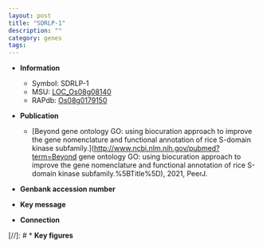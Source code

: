 ```yaml
---
layout: post
title: "SDRLP-1"
description: ""
category: genes
tags: 
---
```


* **Information**  
    + Symbol: SDRLP-1  
    + MSU: [LOC_Os08g08140](http://rice.uga.edu/cgi-bin/ORF_infopage.cgi?orf=LOC_Os08g08140)  
    + RAPdb: [Os08g0179150](http://rapdb.dna.affrc.go.jp/viewer/gbrowse_details/irgsp1?name=Os08g0179150)  

* **Publication**  
    + [Beyond gene ontology GO: using biocuration approach to improve the gene nomenclature and functional annotation of rice S-domain kinase subfamily.](http://www.ncbi.nlm.nih.gov/pubmed?term=Beyond gene ontology GO: using biocuration approach to improve the gene nomenclature and functional annotation of rice S-domain kinase subfamily.%5BTitle%5D), 2021, PeerJ.

* **Genbank accession number**  

* **Key message**  

* **Connection**  

[//]: # * **Key figures**  



